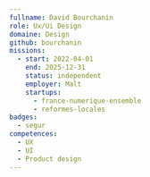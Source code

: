 ```yaml
---
fullname: David Bourchanin
role: Ux/Ui Design
domaine: Design
github: bourchanin
missions:
  - start: 2022-04-01
    end: 2025-12-31
    status: independent
    employer: Malt
    startups:
      - france-numerique-ensemble
      - reformes-locales
badges:
  - segur
competences:
  - UX
  - UI
  - Product design
---
```

